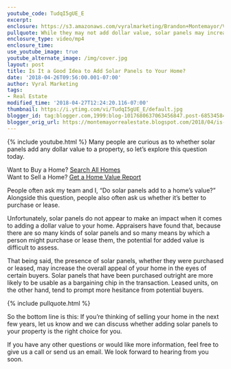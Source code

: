 ```yaml
---
youtube_code: TudqI5gUE_E
excerpt:
enclosure: https://s3.amazonaws.com/vyralmarketing/Brandon+Montemayor/Videos/Is+It+a+Good+Idea+to+Add+Solar+Panels+to+Your+Home%253F.mp4
pullquote: While they may not add dollar value, solar panels may increase the overall appeal of your home.
enclosure_type: video/mp4
enclosure_time:
use_youtube_image: true
youtube_alternate_image: /img/cover.jpg
layout: post
title: Is It a Good Idea to Add Solar Panels to Your Home?
date: '2018-04-26T09:56:00.001-07:00'
author: Vyral Marketing
tags:
- Real Estate
modified_time: '2018-04-27T12:24:20.116-07:00'
thumbnail: https://i.ytimg.com/vi/TudqI5gUE_E/default.jpg
blogger_id: tag:blogger.com,1999:blog-1017680637063456847.post-685345840187205430
blogger_orig_url: https://montemayorrealestate.blogspot.com/2018/04/is-it-good-idea-to-add-solar-panels-to.html
---
```

{% include youtube.html %}
Many people are curious as to whether solar panels add any dollar value to a property, so let’s explore this question today.

<div class="post-cta">
Want to Buy a Home? <a href="http://myscvhomefinder.com/search#?q_limit=36&q_prioritize=agents.0.id=F207098400%7Coffice.id=FF7000252&mlsId=347&status=1%7C3&q_sort=createdAt-&q_offset=0" target="_blank">Search All Homes</a><br>
Want to Sell a Home? <a href="http://myscvhomefinder.com/home_value" target="_blank">Get a Home Value Report</a>
</div>

People often ask my team and I, “Do solar panels add to a home’s value?” Alongside this question, people also often ask us whether it’s better to purchase or lease.

Unfortunately, solar panels do not appear to make an impact when it comes to adding a dollar value to your home. Appraisers have found that, because there are so many kinds of solar panels and so many means by which a person might purchase or lease them, the potential for added value is difficult to assess.


That being said, the presence of solar panels, whether they were purchased or leased, may increase the overall appeal of your home in the eyes of certain buyers. Solar panels that have been purchased outright are more likely to be usable as a bargaining chip in the transaction. Leased units, on the other hand, tend to prompt more hesitance from potential buyers.

{% include pullquote.html %}

So the bottom line is this: If you’re thinking of selling your home in the next few years, let us know and we can discuss whether adding solar panels to your property is the right choice for you.


If you have any other questions or would like more information, feel free to give us a call or send us an email. We look forward to hearing from you soon.
